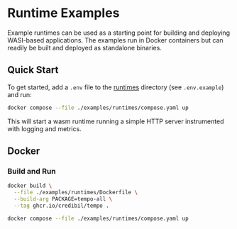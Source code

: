 # Runtime Examples

Example runtimes can be used as a starting point for building and deploying WASI-based applications. The examples run in Docker containers but can readily be built and deployed as standalone binaries.

## Quick Start

To get started, add a `.env` file to the [runtimes](./runtimes) directory (see `.env.example`) and run:

```bash
docker compose --file ./examples/runtimes/compose.yaml up
```

This will start a wasm runtime running a simple HTTP server instrumented with logging and metrics.

## Docker

### Build and Run

```bash
docker build \
  --file ./examples/runtimes/Dockerfile \
  --build-arg PACKAGE=tempo-all \
  --tag ghcr.io/credibil/tempo .

docker compose --file ./examples/runtimes/compose.yaml up
```
